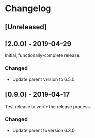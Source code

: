 # Changelog

## [Unreleased]

## [2.0.0] - 2019-04-29

Initial, functionally-complete release.

### Changed 

  - Update parent version to 6.5.0

## [0.9.0] - 2019-04-17

Test release to verify the release process.

### Changed

  - Update parent to version 6.3.0.

 
